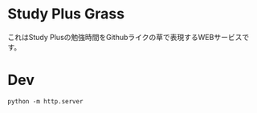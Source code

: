 # Study Plus Grass
これはStudy Plusの勉強時間をGithubライクの草で表現するWEBサービスです。

# Dev

```shell
python -m http.server
```



